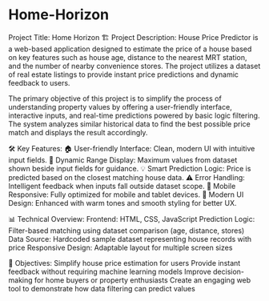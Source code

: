 # Home-Horizon

 Project Title: Home Horizon
🏗️ Project Description:
House Price Predictor is a web-based application designed to estimate the price of a house based on key features such as house age, distance to the nearest MRT station, and the number of nearby convenience stores. The project utilizes a dataset of real estate listings to provide instant price predictions and dynamic feedback to users.

The primary objective of this project is to simplify the process of understanding property values by offering a user-friendly interface, interactive inputs, and real-time predictions powered by basic logic filtering. The system analyzes similar historical data to find the best possible price match and displays the result accordingly.

🛠 Key Features:
🏠 User-friendly Interface: Clean, modern UI with intuitive input fields.
🔢 Dynamic Range Display: Maximum values from dataset shown beside input fields for guidance.
💡 Smart Prediction Logic: Price is predicted based on the closest matching house data.
⚠️ Error Handling: Intelligent feedback when inputs fall outside dataset scope.
📱 Mobile Responsive: Fully optimized for mobile and tablet devices.
🎨 Modern UI Design: Enhanced with warm tones and smooth styling for better UX.

📊 Technical Overview:
Frontend: HTML, CSS, JavaScript
Prediction Logic: Filter-based matching using dataset comparison (age, distance, stores)
Data Source: Hardcoded sample dataset representing house records with price
Responsive Design: Adaptable layout for multiple screen sizes

🎯 Objectives:
Simplify house price estimation for users
Provide instant feedback without requiring machine learning models
Improve decision-making for home buyers or property enthusiasts
Create an engaging web tool to demonstrate how data filtering can predict values
